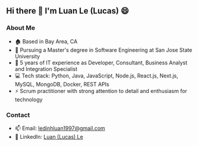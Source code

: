 ## Hi there 👋 I'm Luan Le (Lucas) 😄

### About Me
- 🏚️ Based in Bay Area, CA 
- 🌱 Pursuing a Master's degree in Software Engineering at San Jose State University
- 💼 5 years of IT experience as Developer, Consultant, Business Analyst and Integration Specialist
- 💻 Tech stack: Python, Java, JavaScript, Node.js, React.js, Next.js, MySQL, MongoDB, Docker, REST APIs
- ⚡ Scrum practitioner with strong attention to detail and enthusiasm for technology

### Contact
- 📫 Email: ledinhluan1997@gmail.com
- 🔗 LinkedIn: [Luan (Lucas) Le](https://www.linkedin.com/in/luan-d-le)
